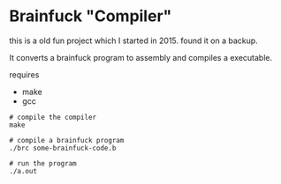 # Brainfuck "Compiler"
this is a old fun project which I started in 2015. found it on a backup.

It converts a brainfuck program to assembly and compiles a executable.

requires
- make
- gcc

```
# compile the compiler
make

# compile a brainfuck program
./brc some-brainfuck-code.b

# run the program
./a.out
```
